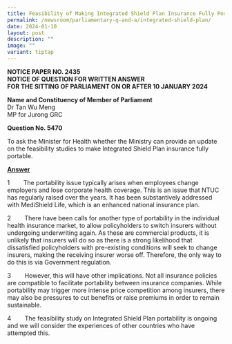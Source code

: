 ```yaml
---
title: Feasibility of Making Integrated Shield Plan Insurance Fully Portable
permalink: /newsroom/parliamentary-q-and-a/integrated-shield-plan/
date: 2024-01-10
layout: post
description: ""
image: ""
variant: tiptap
---
```

<p><strong>NOTICE PAPER NO. 2435<br>NOTICE OF QUESTION FOR WRITTEN ANSWER<br>FOR THE SITTING OF PARLIAMENT ON OR AFTER 10 JANUARY 2024</strong></p><p><strong>Name and Constituency of Member of Parliament<br></strong>Dr Tan Wu Meng<br>MP for Jurong GRC</p><p><strong>Question No. 5470</strong></p><p>To ask the Minister for Health whether the Ministry can provide an update on the feasibility studies to make Integrated Shield Plan insurance fully portable.</p><p><strong><u>Answer</u></strong></p><p>1&nbsp;&nbsp;&nbsp;&nbsp;&nbsp;&nbsp;&nbsp; The portability issue typically arises when employees change employers and lose corporate health coverage. This is an issue that NTUC has regularly raised over the years. It has been substantively addressed with MediShield Life, which is an enhanced national insurance plan.</p><p>2&nbsp;&nbsp;&nbsp;&nbsp;&nbsp;&nbsp;&nbsp; There have been calls for another type of portability in the individual health insurance market, to allow policyholders to switch insurers without undergoing underwriting again. As these are commercial products, it is unlikely that insurers will do so as there is a strong likelihood that dissatisfied policyholders with pre-existing conditions will seek to change insurers, making the receiving insurer worse off. Therefore, the only way to do this is via Government regulation.</p><p>3&nbsp;&nbsp;&nbsp;&nbsp;&nbsp;&nbsp;&nbsp; However, this will have other implications. Not all insurance policies are compatible to facilitate portability between insurance companies. While portability may trigger more intense price competition among insurers, there may also be pressures to cut benefits or raise premiums in order to remain sustainable.</p><p>4&nbsp;&nbsp;&nbsp;&nbsp;&nbsp;&nbsp;&nbsp; The feasibility study on Integrated Shield Plan portability is ongoing and we will consider the experiences of other countries who have attempted this.</p>